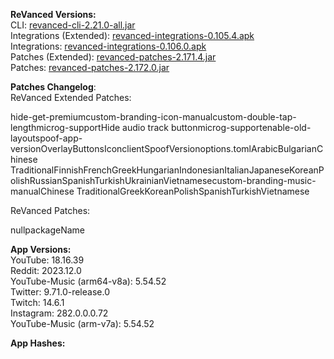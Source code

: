 **ReVanced Versions:**  
CLI: [revanced-cli-2.21.0-all.jar](https://github.com/j-hc/revanced-cli/releases/tag/v2.21.0)  
Integrations (Extended): [revanced-integrations-0.105.4.apk](https://github.com/inotia00/revanced-integrations/releases/tag/v0.105.4)  
Integrations: [revanced-integrations-0.106.0.apk](https://github.com/revanced/revanced-integrations/releases/tag/v0.106.0)  
Patches (Extended): [revanced-patches-2.171.4.jar](https://github.com/inotia00/revanced-patches/releases/tag/v2.171.4)  
Patches: [revanced-patches-2.172.0.jar](https://github.com/revanced/revanced-patches/releases/tag/v2.172.0)  

**Patches Changelog**:   
ReVanced Extended Patches:  

hide-get-premiumcustom-branding-icon-manualcustom-double-tap-lengthmicrog-supportHide audio track buttonmicrog-supportenable-old-layoutspoof-app-versionOverlayButtonsIconclientSpoofVersionoptions.tomlArabicBulgarianChinese TraditionalFinnishFrenchGreekHungarianIndonesianItalianJapaneseKoreanPolishRussianSpanishTurkishUkrainianVietnamesecustom-branding-music-manualChinese TraditionalGreekKoreanPolishSpanishTurkishVietnamese
  
ReVanced Patches:   

nullpackageName
  
**App Versions:**  
YouTube: 18.16.39  
Reddit: 2023.12.0  
YouTube-Music (arm64-v8a): 5.54.52  
Twitter: 9.71.0-release.0  
Twitch: 14.6.1  
Instagram: 282.0.0.0.72  
YouTube-Music (arm-v7a): 5.54.52  

**App Hashes:**  
  

